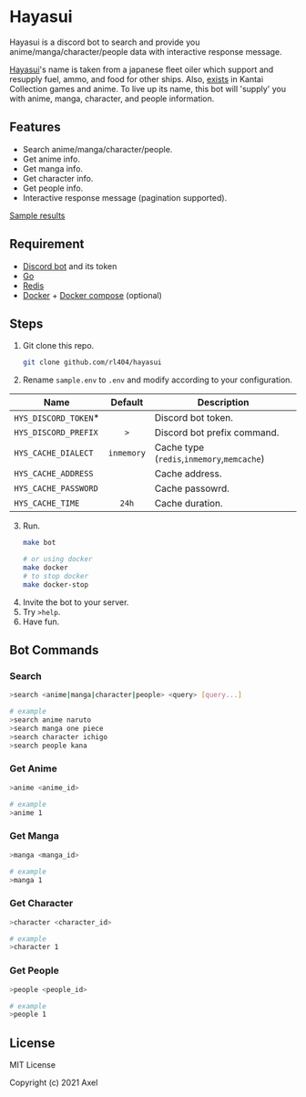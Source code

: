 # Hayasui

Hayasui is a discord bot to search and provide you anime/manga/character/people data with interactive response message.

[Hayasui](https://en.wikipedia.org/wiki/Japanese_fleet_oiler_Hayasui)'s name is taken from a japanese fleet oiler which support and resupply fuel, ammo, and food for other ships. Also, [exists](https://kancolle.fandom.com/wiki/Hayasui) in Kantai Collection games and anime. To live up its name, this bot will 'supply' you with anime, manga, character, and people information.

## Features

- Search anime/manga/character/people.
- Get anime info.
- Get manga info.
- Get character info.
- Get people info.
- Interactive response message (pagination supported).

[Sample results](https://github.com/rl404/hayasui/blob/master/sample.md)

## Requirement

- [Discord bot](https://discordpy.readthedocs.io/en/latest/discord.html) and its token
- [Go](https://golang.org/)
- [Redis](https://redis.io/)
- [Docker](https://docker.com) + [Docker compose](https://docs.docker.com/compose/) (optional)

## Steps

1. Git clone this repo.
    ```bash
    git clone github.com/rl404/hayasui
    ```
2. Rename `sample.env` to `.env` and modify according to your configuration.

Name | Default | Description
--- | :---: | ---
`HYS_DISCORD_TOKEN`* | | Discord bot token.
`HYS_DISCORD_PREFIX` | `>` | Discord bot prefix command.
`HYS_CACHE_DIALECT` | `inmemory` | Cache type (`redis`,`inmemory`,`memcache`)
`HYS_CACHE_ADDRESS` | | Cache address.
`HYS_CACHE_PASSWORD` | | Cache passowrd.
`HYS_CACHE_TIME` | `24h` | Cache duration.

3. Run.
    ```bash
    make bot

    # or using docker
    make docker
    # to stop docker
    make docker-stop
    ```
4. Invite the bot to your server.
5. Try `>help`.
6. Have fun.

## Bot Commands

### Search

```bash
>search <anime|manga|character|people> <query> [query...]

# example
>search anime naruto
>search manga one piece
>search character ichigo
>search people kana
```

### Get Anime
```bash
>anime <anime_id>

# example
>anime 1
```

### Get Manga
```bash
>manga <manga_id>

# example
>manga 1
```

### Get Character
```bash
>character <character_id>

# example
>character 1
```

### Get People
```bash
>people <people_id>

# example
>people 1
```

## License

MIT License

Copyright (c) 2021 Axel